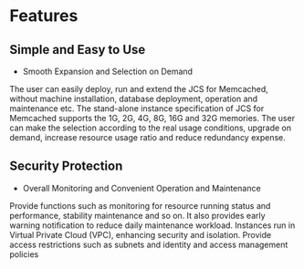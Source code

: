 # Features
## Simple and Easy to Use
- Smooth Expansion and Selection on Demand

The user can easily deploy, run and extend the JCS for Memcached, without machine installation, database deployment, operation and maintenance etc.
The stand-alone instance specification of JCS for Memcached supports the 1G, 2G, 4G, 8G, 16G and 32G memories. The user can make the selection according to the real usage conditions, upgrade on demand, increase resource usage ratio and reduce redundancy expense.

## Security Protection
- Overall Monitoring and Convenient Operation and Maintenance

Provide functions such as monitoring for resource running status and performance, stability maintenance and so on. It also provides early warning notification to reduce daily maintenance workload.
Instances run in Virtual Private Cloud (VPC), enhancing security and isolation. Provide access restrictions such as subnets and identity and access management policies
